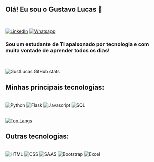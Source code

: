 ## Olá! Eu sou o Gustavo Lucas 🐍

<br/>

[![LinkedIn](https://img.shields.io/badge/LinkedIn-0077B5?style=for-the-badge&logo=linkedin&logoColor=white)](https://www.linkedin.com/in/gustavo-lucas-dos-santos-7a179a226/)
[![Whatsapp](https://img.shields.io/badge/WhatsApp-25D366?style=for-the-badge&logo=whatsapp&logoColor=white)](https://wa.me/5511981537107)

### Sou um estudante de TI apaixonado por tecnologia e com muita vontade de aprender todos os dias!

<br/>

![GustLucas GitHub stats](https://github-readme-stats.vercel.app/api?username=GustLucas&show_icons=true&theme=tokyonight)

## Minhas principais tecnologias:

<div style="display: inline_block"><br/>
    <img align='center' alt='Python' src=https://img.shields.io/badge/Python-14354C?style=for-the-badge&logo=python&logoColor=white>
    <img align='center' alt='Flask' src=https://img.shields.io/badge/Flask-000000?style=for-the-badge&logo=flask&logoColor=white>
    <img align='center' alt='Javascript' src=https://img.shields.io/badge/JavaScript-F7DF1E?style=for-the-badge&logo=javascript&logoColor=black>
    <img align='center' alt='SQL' src=https://img.shields.io/badge/MySQL-00000F?style=for-the-badge&logo=mysql&logoColor=white>
</div></br>

[![Top Langs](https://github-readme-stats.vercel.app/api/top-langs/?username=CaueGallizzi&layout=compact)](https://github.com/anuraghazra/github-readme-stats)

## Outras tecnologias:

<div style='display: inline_block'><br/>
<img align='center' alt='HTML' src=https://img.shields.io/badge/HTML-239120?style=for-the-badge&logo=html5&logoColor=white>
<img align='center' alt='CSS' src=https://img.shields.io/badge/CSS-239120?&style=for-the-badge&logo=css3&logoColor=white>
<img align='center' alt='SAAS' src=https://img.shields.io/badge/Sass-CC6699?style=for-the-badge&logo=sass&logoColor=white>
<img align='center' alt='Bootstrap' src=https://img.shields.io/badge/Bootstrap-563D7C?style=for-the-badge&logo=bootstrap&logoColor=white>
<img align='center' alt='Excel' src=https://img.shields.io/badge/Microsoft_Excel-217346?style=for-the-badge&logo=microsoft-excel&logoColor=white>
</div>
    
